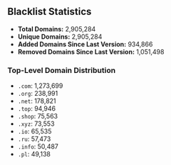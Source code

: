 ## Blacklist Statistics

- **Total Domains:** 2,905,284
- **Unique Domains:** 2,905,284
- **Added Domains Since Last Version:** 934,866
- **Removed Domains Since Last Version:** 1,051,498

### Top-Level Domain Distribution

-  `.com`: 1,273,699
-  `.org`: 238,991
-  `.net`: 178,821
-  `.top`: 94,946
-  `.shop`: 75,563
-  `.xyz`: 73,553
-  `.io`: 65,535
-  `.ru`: 57,473
-  `.info`: 50,487
-  `.pl`: 49,138
